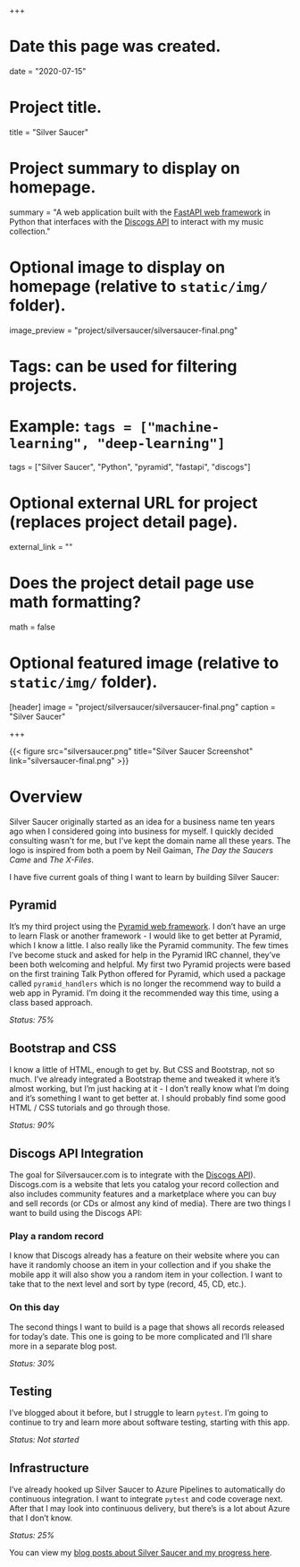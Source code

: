 +++
# Date this page was created.
date = "2020-07-15"

# Project title.
title = "Silver Saucer"

# Project summary to display on homepage.
summary = "A web application built with the [FastAPI web framework](https://fastapi.tiangolo.com/) in Python that interfaces with the [Discogs API](https://www.discogs.com) to interact with my music collection."

# Optional image to display on homepage (relative to `static/img/` folder).
image_preview = "project/silversaucer/silversaucer-final.png"

# Tags: can be used for filtering projects.
# Example: `tags = ["machine-learning", "deep-learning"]`
tags = ["Silver Saucer", "Python", "pyramid", "fastapi", "discogs"]

# Optional external URL for project (replaces project detail page).
external_link = ""

# Does the project detail page use math formatting?
math = false

# Optional featured image (relative to `static/img/` folder).
[header]
image = "project/silversaucer/silversaucer-final.png"
caption = "Silver Saucer"

+++

{{< figure src="silversaucer.png" title="Silver Saucer Screenshot" link="silversaucer-final.png" >}}

# Overview

Silver Saucer originally started as an idea for a business name ten years ago when I considered going into business for myself.  I quickly decided consulting wasn't for me, but I've kept the domain name all these years.  The logo is inspired from both a poem by Neil Gaiman, *The Day the Saucers Came* and *The X-Files*.

I have five current goals of thing I want to learn by building Silver Saucer:

## Pyramid

It’s my third project using the [Pyramid web framework](https://www.trypyramid.com).  I don’t have an urge to learn Flask or another framework - I would like to get better at Pyramid, which I know a little.  I also really like the Pyramid community.  The few times I’ve become stuck and asked for help in the Pyramid IRC channel, they’ve been both welcoming and helpful.  My first two Pyramid projects were based on the first training Talk Python offered for Pyramid, which used a package called `pyramid_handlers` which is no longer the recommend way to build a web app in Pyramid.  I’m doing it the recommended way this time, using a class based approach.

*Status: 75%*

## Bootstrap and CSS
I know a little of HTML, enough to get by.  But CSS and Bootstrap, not so much.  I’ve already integrated a Bootstrap theme and tweaked it where it’s almost working, but I’m just hacking at it - I don’t really know what I’m doing and it’s something I want to get better at.  I should probably find some good HTML / CSS tutorials and go through those.

*Status: 90%*

## Discogs API Integration
The goal for Silversaucer.com is to integrate with the [Discogs API](https://www.discogs.com/developers/)).  Discogs.com is a website that lets you catalog your record collection and also includes community features and a marketplace where you can buy and sell records (or CDs or almost any kind of media).  There are two things I want to build using the Discogs API:

### Play a random record
I know that Discogs already has a feature on their website where you can have it randomly choose an item in your collection and if you shake the mobile app it will also show you a random item in your collection.  I want to take that to the next level and sort by type (record, 45, CD, etc.).

### On this day
The second things I want to build is a page that shows all records released for today’s date.  This one is going to be more complicated and I’ll share more in a separate blog post.

*Status: 30%*

## Testing
I’ve blogged about it before, but I struggle to learn `pytest`.  I’m going to continue to try and learn more about software testing, starting with this app.

*Status: Not started*

## Infrastructure
I’ve already hooked up Silver Saucer to Azure Pipelines to automatically do continuous integration.  I want to integrate `pytest` and code coverage next.  After that I may look into continuous delivery, but there’s is a lot about Azure that I don’t know. 

*Status: 25%*

You can view my [blog posts about Silver Saucer and my progress here](https://paulcutler.org/tags/silver-saucer/).



